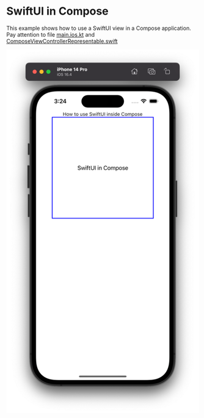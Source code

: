 # SwiftUI in Compose

This example shows how to use a SwiftUI view in a Compose application.
Pay attention to file [main.ios.kt](shared%2Fsrc%2FiosMain%2Fkotlin%2Fmain.ios.kt) and [ComposeViewControllerRepresentable.swift](iosApp%2FiosApp%2FComposeViewControllerRepresentable.swift)

![screenshot.png](screenshot.png)

